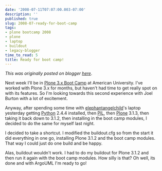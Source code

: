 ```yaml
---
date: '2008-07-11T07:07:00.003-07:00'
description: ''
published: true
slug: 2008-07-ready-for-boot-camp
tags:
- plone bootcamp 2008
- plone
- laptop
- buildout
- legacy-blogger
time_to_read: 5
title: Ready for boot camp!
---
```


*This was originally posted on blogger [here](https://pydanny.blogspot.com/2008/07/ready-for-boot-camp.html)*.

Next week I'll be in [Plone 3.x Boot Camp](https://plonebootcamps.com) at American University.  I've worked with Plone 3.x for months, but haven't had time to get really spot on with its features.  So I'm looking towards this second experience with Joel Burton with a lot of excitement.

Anyway, after spending some time with [elephantangelchild](https://elephantangelchild.blogspot.com/)'s laptop yesterday getting [Python](https://python.org) 2.4.4 installed, then [PIL](https://www.pythonware.com/products/pil/), then [Plone](https://plone.org) 3.1.3, then taking it back down to 3.1.2, then installing in the boot camp modules, I decided to do the same for myself last night.

I decided to take a shortcut.  I modified the buildout.cfg so from the start it did everything in one go, installing Plone 3.1.2 and the boot camp modules.  That way I could just do one build and be happy.

Alas, buildout wouldn't work.  I had to do my buildout for Plone 3.1.2 and then run it again with the boot camp modules.  How silly is that?  Oh well, its done and with ArgoUML I'm ready to go!